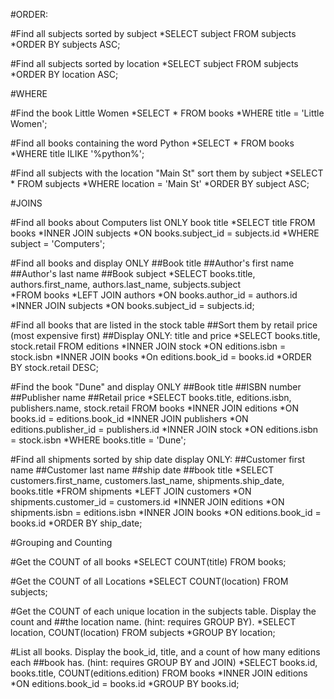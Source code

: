 #ORDER:

#Find all subjects sorted by subject
*SELECT subject FROM subjects
*ORDER BY subjects ASC;

#Find all subjects sorted by location
*SELECT subject FROM subjects
*ORDER BY location ASC;

#WHERE

#Find the book Little Women
*SELECT * FROM books
*WHERE title = 'Little Women';

#Find all books containing the word Python
*SELECT * FROM books
*WHERE title ILIKE '%python%';

#Find all subjects with the location "Main St" sort them by subject
*SELECT * FROM subjects
*WHERE location = 'Main St'
*ORDER BY subject ASC;

#JOINS

#Find all books about Computers list ONLY book title
*SELECT title FROM books
*INNER JOIN subjects
*ON books.subject_id = subjects.id
*WHERE subject = 'Computers';

#Find all books and display ONLY
##Book title
##Author's first name
##Author's last name
##Book subject
*SELECT books.title, authors.first_name, authors.last_name, subjects.subject  
*FROM books
*LEFT JOIN authors
*ON books.author_id = authors.id
*INNER JOIN subjects
*ON books.subject_id = subjects.id;

#Find all books that are listed in the stock table
##Sort them by retail price (most expensive first)
##Display ONLY: title and price
*SELECT books.title, stock.retail FROM editions
*INNER JOIN stock
*ON editions.isbn = stock.isbn
*INNER JOIN books
*On editions.book_id = books.id
*ORDER BY stock.retail DESC;

#Find the book "Dune" and display ONLY
##Book title
##ISBN number
##Publisher name
##Retail price
*SELECT books.title, editions.isbn, publishers.name, stock.retail FROM books
*INNER JOIN editions
*ON books.id = editions.book_id
*INNER JOIN publishers
*ON editions.publisher_id = publishers.id
*INNER JOIN stock
*ON editions.isbn = stock.isbn
*WHERE books.title = 'Dune';

#Find all shipments sorted by ship date display ONLY:
##Customer first name
##Customer last name
##ship date
##book title
*SELECT customers.first_name, customers.last_name, shipments.ship_date, books.title  *FROM shipments
*LEFT JOIN customers
*ON shipments.customer_id = customers.id
*INNER JOIN editions
*ON shipments.isbn = editions.isbn
*INNER JOIN books
*ON editions.book_id = books.id
*ORDER BY ship_date;

#Grouping and Counting

#Get the COUNT of all books
*SELECT COUNT(title) FROM books;

#Get the COUNT of all Locations
*SELECT COUNT(location) FROM subjects;

#Get the COUNT of each unique location in the subjects table. Display the count and ##the location name. (hint: requires GROUP BY).
*SELECT location, COUNT(location) FROM subjects
*GROUP BY location;

#List all books. Display the book_id, title, and a count of how many editions each ##book has. (hint: requires GROUP BY and JOIN)
*SELECT books.id, books.title, COUNT(editions.edition) FROM books
*INNER JOIN editions
*ON editions.book_id = books.id
*GROUP BY books.id;
